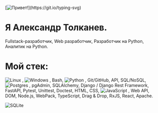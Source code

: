 [![Привет!](https://readme-typing-svg.herokuapp.com?color=%2336BCF7&lines=Привет!)](https://git.io/typing-svg)
# Я Александр Толканев. 

Fullstack-разработчик, Web разработчик, Разработчик на Python, Аналитик на Python.

# Мой стек:
![Linux](https://img.shields.io/badge/Linux-FCC624?style=for-the-badge&logo=linux&logoColor=black)
, ![Windows](https://img.shields.io/badge/Windows-0078D6?style=for-the-badge&logo=windows&logoColor=white)
, Bash, ![Python](https://img.shields.io/badge/python-3670A0?style=for-the-badge&logo=python&logoColor=ffdd54)
, Git/GitHub, API, SQL/NoSQL, ![Postgres](https://img.shields.io/badge/postgres-%23316192.svg?style=for-the-badge&logo=postgresql&logoColor=white)
, pgAdmin, SQLAlchemy, Django / Django Rest Framework, FastAPI, Pytest, Unittest, Doctest, HTML, CSS, ![JavaScript](https://img.shields.io/badge/javascript-%23323330.svg?style=for-the-badge&logo=javascript&logoColor=%23F7DF1E)
, Web API, DOM, Node.js, WebPack, TypeScript, Drag & Drop, RxJS, React, Apache.

![SQLite](https://img.shields.io/badge/sqlite-%2307405e.svg?style=for-the-badge&logo=sqlite&logoColor=white)
